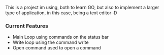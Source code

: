 This is a project im using, both to learn GO, but also to implement a larger type of application, in this case, being a text editor :D

### Current Features

- Main Loop using commands on the status bar
- Write loop using the command write
- Open command used to open a command